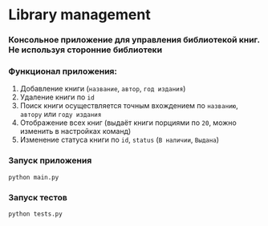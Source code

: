 # Library management

### Консольное приложение для управления библиотекой книг. Не используя сторонние библиотеки

### Функционал приложения:
1. Добавление книги (`название`, `автор`, `год издания`)
2. Удаление книги по `id`
3. Поиск книги осуществляется точным вхождением по `названию`, `автору` или `году издания`
4. Отображение всех книг (выдаёт книги порциями по `20`, можно изменить в настройках команд)
5. Изменение статуса книги по `id`, `status` (`В наличии`, `Выдана`)

### Запуск приложения

```shell
python main.py
```

### Запуск тестов

```shell
python tests.py
```